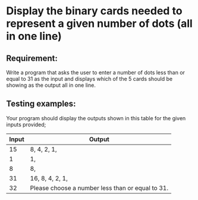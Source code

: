 # Display the binary cards needed to represent a given number of dots (all in one line)

## Requirement:

Write a program that asks the user to enter a number of dots less than or equal to 31 as the input and displays which of the 5 cards should be showing as the output all in one line.

## Testing examples:

Your program should display the outputs shown in this table for the given inputs provided;

| Input | Output                                           |
| ----- | ------------------------------------------------ |
| 15    | 8, 4, 2, 1,                                      |
| 1     | 1,                                               |
| 8     | 8,                                               |
| 31    | 16, 8, 4, 2, 1,                                  |
| 32    | Please choose a number less than or equal to 31. |